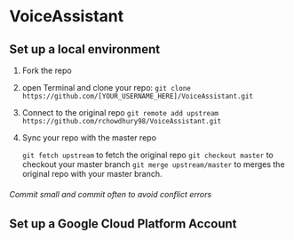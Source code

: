 # VoiceAssistant

## Set up a local environment
1. Fork the repo
2. open Terminal and clone your repo:
   ```git clone https://github.com/[YOUR_USERNAME_HERE]/VoiceAssistant.git```
3. Connect to the original repo
   ```git remote add upstream https://github.com/rchowdhury98/VoiceAssistant.git```
4. Sync your repo with the master repo

   ```git fetch upstream``` to fetch the original repo
   ```git checkout master```	to checkout your master branch
   ```git merge upstream/master``` to merges the original repo with your master branch.

###### Commit small and commit often to avoid conflict errors

## Set up a Google Cloud Platform Account

